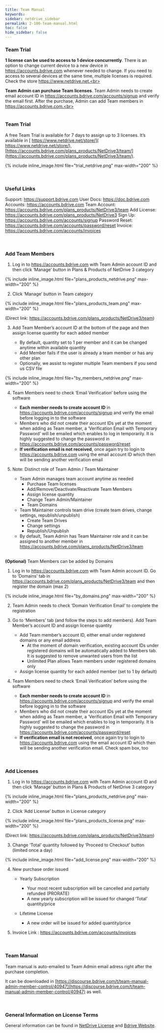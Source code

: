 ```yaml
---
title: Team Manual
keywords:
sidebar: netdrive_sidebar
permalink: 2-100-team-manual.html
toc: false
hide_sidebar: false
---
```


### **Team Trial**

**1 license can be used to access to 1 device concurrently**.  There is an option to change current device to a new device in https://accounts.bdrive.com whenever needed to change.  If you need to access to several devices at the same time, multiple licenses is required.  Check the store https://www.netdrive.net.<br>

**Team Admin can purchase Team licenses**.  Team Admin needs to create email account ID in https://accounts.bdrive.com/accounts/signup and verify the email first.  After the purchase, Admin can add Team members in https://accounts.bdrive.com.<br><br><br>




### **Team Trial**

A free Team Trial is available for 7 days to assign up to 3 licenses.  It’s available in [ https://www.netdrive.net/store/]( https://www.netdrive.net/store/), [https://accounts.bdrive.com/plans_products/NetDrive3/team/](https://accounts.bdrive.com/plans_products/NetDrive3/team/).

{% include inline_image.html file="trial_netdrive.png" max-width="200" %}<br><br><br>




### **Useful Links**

Support: https://support.bdrive.com
User Docs: https://doc.bdrive.com
Accounts: https://accounts.bdrive.com
Team Account: https://accounts.bdrive.com/plans_products/NetDrive3/team
Add License: https://accounts.bdrive.com/plans_products/NetDrive3
Sign Up: https://accounts.bdrive.com/accounts/signup
Password Reset: https://accounts.bdrive.com/accounts/password/reset
Invoice: https://accounts.bdrive.com/accounts/invoices<br><br><br>




### **Add Team Members**

1. Log in to https://accounts.bdrive.com with Team Admin account ID and then click ‘Manage’ button in Plans & Products of NetDrive 3 category

{% include inline_image.html file="plans_products_netdrive.png" max-width="200" %}<br> 

2. Click ‘Manage’ button in Team category

{% include inline_image.html file="plans_products_team.png" max-width="200" %}<br> 

(Direct link: https://accounts.bdrive.com/plans_products/NetDrive3/team)<br>

3. Add Team Member’s account ID at the bottom of the page and then assign license quantity for each added member

   * By default, quantity set to 1 per member and it can be changed anytime within available quantity
   * Add Member fails if the user is already a team member or has any other plan 
   * Optionally, we assist to register multiple Team members if you send us CSV file

{% include inline_image.html file="by_members_netdrive.png" max-width="200" %}<br> 

4. Team Members need to check ‘Email Verification’ before using the software

   * **Each member needs to create account ID** in https://accounts.bdrive.com/accounts/signup and verify the email before logging in to the software
   * Members who did not create their account IDs yet at the moment when adding as Team member, a ‘Verification Email with Temporary Password’ will be emailed which enables to log in temporarily.  It is highly suggested to change the password in https://accounts.bdrive.com/accounts/password/reset 
   * **If verification email is not received**, once again try to login to https://accounts.bdrive.com using the email account ID which then will be sending another verification email<br>

5. Note: Distinct role of Team Admin / Team Maintainer

   * Team Admin manages team account anytime as needed
      * Purchase Team licenses 
      * Add/Remove/Deactivate/Reactivate Team Members
      *	Assign license quantity
      * Change Team Admin/Maintainer
      *	Team Domains
   * Team Maintainer controls team drive (create team drives, change settings, republish/unpublish)
      *	Create Team Drives
      * Change settings
      * Republish/Unpublish
   * By default, Team Admin has Team Maintainer role and it can be assigned to another member in https://accounts.bdrive.com/plans_products/NetDrive3/team <br><br>
   
   
**(Optional)**  Team Members can be added by Domains<br>

1.	Log in to https://accounts.bdrive.com with Team Admin account ID.  Go to ‘Domains’ tab in https://accounts.bdrive.com/plans_products/NetDrive3/team and then register the domain (max 2) 

{% include inline_image.html file="by_domains.png" max-width="200" %}<br> 

2. Team Admin needs to check ‘Domain Verification Email’ to complete the registration

3. Go to ‘Members’ tab (and follow the steps to add members).  Add Team Member’s account ID and assign license quantity 

   * Add Team member’s account ID, either email under registered domains or any email address
      * At the moment of domain verification, existing account IDs under registered domains will be automatically added to Members tab.  It is suggested to remove unwanted users from the list
      * Unlimited Plan allows Team members under registered domains only
   * Assign license quantity for each added member (set to 1 by default)<br>

4. Team Members need to check ‘Email Verification’ before using the software

   * **Each member needs to create account ID** in https://accounts.bdrive.com/accounts/signup and verify the email before logging in to the software
   * Members who did not create their account IDs yet at the moment when adding as Team member, a ‘Verification Email with Temporary Password’ will be emailed which enables to log in temporarily.  It is highly suggested to change the password in https://accounts.bdrive.com/accounts/password/reset 
   * **If verification email is not received**, once again try to login to https://accounts.bdrive.com using the email account ID which then will be sending another verification email.  Check spam box, too<br><br><br>




### **Add Licenses**

1. Log in to https://accounts.bdrive.com with Team Admin account ID and then click ‘Manage’ button in Plans & Products of NetDrive 3 category

{% include inline_image.html file="plans_products_netdrive.png" max-width="200" %}<br> 

2. Click ‘Add License’ button in License category

{% include inline_image.html file="plans_products_license.png" max-width="200" %}<br> 

(Direct link: https://accounts.bdrive.com/plans_products/NetDrive3/team)<br>

3. Change ‘Total’ quantity followed by ‘Proceed to Checkout’ button (limited once a day)

{% include inline_image.html file="add_license.png" max-width="200" %}<br> 

4. New purchase order issued

   * Yearly Subscription

     * Your most recent subscription will be cancelled and partially refunded (PRORATE)
     * A new yearly subscription will be issued for changed ‘Total’ quantity/price
     
   * Lifetime License
   
      * A new order will be issued for added quantity/price<br>

5. Invoice Link : https://accounts.bdrive.com/accounts/invoices<br><br><br>




### **Team Manual**

Team manual is auto-emailed to Team Admin email adress right after the purchase completion.

It can be downloaded in [https://discourse.bdrive.com/t/team-manual-admin-member-control/40947](https://discourse.bdrive.com/t/team-manual-admin-member-control/40947) as well.<br><br><br>




### **General Information on License Terms**

General information can be found in [NetDrive License](2-11-license) and [Bdrive Website](https://www.bdrive.com).<br><br><br>

